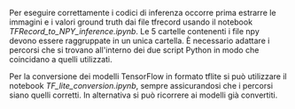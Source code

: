 Per eseguire correttamente i codici di inferenza occorre prima estrarre le immagini e i valori ground truth dai file tfrecord usando il notebook *TFRecord_to_NPY_inference.ipynb*.
Le 5 cartelle contenenti i file npy devono essere raggruppate in un unica cartella. È necessario adattare i percorsi che si trovano all'interno dei due script Python
in modo che coincidano a quelli utilizzati.

Per la conversione dei modelli TensorFlow in formato tflite si può utilizzare il notebook *TF_lite_conversion.ipynb*, sempre assicurandosi che i percorsi siano quelli corretti.
In alternativa si può ricorrere ai modelli già convertiti.